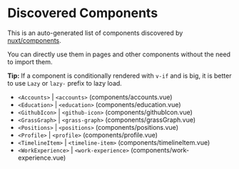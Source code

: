 # Discovered Components

This is an auto-generated list of components discovered by [nuxt/components](https://github.com/nuxt/components).

You can directly use them in pages and other components without the need to import them.

**Tip:** If a component is conditionally rendered with `v-if` and is big, it is better to use `Lazy` or `lazy-` prefix to lazy load.

- `<Accounts>` | `<accounts>` (components/accounts.vue)
- `<Education>` | `<education>` (components/education.vue)
- `<GithubIcon>` | `<github-icon>` (components/githubIcon.vue)
- `<GrassGraph>` | `<grass-graph>` (components/grassGraph.vue)
- `<Positions>` | `<positions>` (components/positions.vue)
- `<Profile>` | `<profile>` (components/profile.vue)
- `<TimelineItem>` | `<timeline-item>` (components/timelineItem.vue)
- `<WorkExperience>` | `<work-experience>` (components/work-experience.vue)
